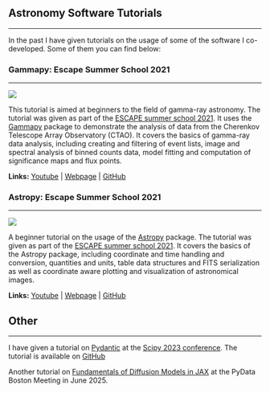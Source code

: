 ## Astronomy Software Tutorials
__________________________
In the past I have given tutorials on the usage of some of the software I co-developed. Some of them you can find below:


### Gammapy: Escape Summer School 2021
__________________________________
<img  class="image-software" src="https://img.youtube.com/vi/gsAI0TDV5B0/0.jpg"/>

This tutorial is aimed at beginners to the field of gamma-ray astronomy. The tutorial was given as part of the [ESCAPE summer school 2021](https://escape2020.github.io/school2021/). 
It uses the [Gammapy](https://gammapy.org) package to demonstrate the analysis of data from the Cherenkov Telescope Array Observatory (CTAO). It covers the basics of gamma-ray
data analysis, including creating and filtering of event lists, image and spectral analysis of binned counts data, model fitting and computation of significance maps and flux points. 

**Links:**
[Youtube](https://www.youtube.com/watch?v=gsAI0TDV5B0) | [Webpage](https://escape2020.github.io/school2021/posts/clase19/) | [GitHub](https://github.com/escape2020/school2021/tree/main/gammapy)



### Astropy: Escape Summer School 2021
__________________________________
<img  class="image-software" src="https://img.youtube.com/vi/uzhQ6RIGHQA/0.jpg"/>

A beginner tutorial on the usage of the [Astropy](https://www.astropy.org) package. The tutorial was given as part of the [ESCAPE summer school 2021](https://escape2020.github.io/school2021/).
It covers the basics of the Astropy package, including coordinate and time handling and conversion, quantities and units, table data structures and FITS serialization as well as coordinate
aware plotting and visualization of astronomical images.

**Links:**
[Youtube](https://www.youtube.com/watch?v=uzhQ6RIGHQA) | [Webpage](https://escape2020.github.io/school2021/posts/clase16/) | [GitHub](https://github.com/escape2020/school2021/tree/main/astropy)


## Other
__________________________


I have given a tutorial on [Pydantic](https://pydantic-docs.helpmanual.io/) at the [Scipy 2023 conference](https://scipy2023.scipy.org/). The tutorial is available on [GitHub](
https://github.com/adonath/scipy-2023-pydantic-tutorial)

Another tutorial on [Fundamentals of Diffusion Models in JAX](https://github.com/adonath/jax-diffusion-models-pydata-boston-2025) at the PyData Boston Meeting in June 2025. 
